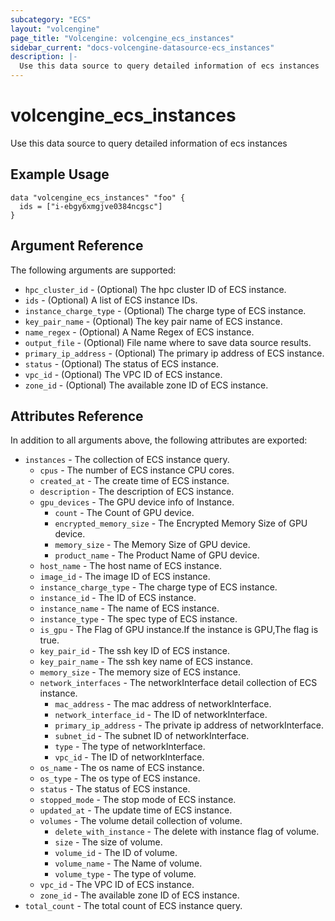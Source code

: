 ```yaml
---
subcategory: "ECS"
layout: "volcengine"
page_title: "Volcengine: volcengine_ecs_instances"
sidebar_current: "docs-volcengine-datasource-ecs_instances"
description: |-
  Use this data source to query detailed information of ecs instances
---
```

# volcengine_ecs_instances
Use this data source to query detailed information of ecs instances
## Example Usage
```hcl
data "volcengine_ecs_instances" "foo" {
  ids = ["i-ebgy6xmgjve0384ncgsc"]
}
```
## Argument Reference
The following arguments are supported:
* `hpc_cluster_id` - (Optional) The hpc cluster ID of ECS instance.
* `ids` - (Optional) A list of ECS instance IDs.
* `instance_charge_type` - (Optional) The charge type of ECS instance.
* `key_pair_name` - (Optional) The key pair name of ECS instance.
* `name_regex` - (Optional) A Name Regex of ECS instance.
* `output_file` - (Optional) File name where to save data source results.
* `primary_ip_address` - (Optional) The primary ip address of ECS instance.
* `status` - (Optional) The status of ECS instance.
* `vpc_id` - (Optional) The VPC ID of ECS instance.
* `zone_id` - (Optional) The available zone ID of ECS instance.

## Attributes Reference
In addition to all arguments above, the following attributes are exported:
* `instances` - The collection of ECS instance query.
  * `cpus` - The number of ECS instance CPU cores.
  * `created_at` - The create time of ECS instance.
  * `description` - The description of ECS instance.
  * `gpu_devices` - The GPU device info of Instance.
    * `count` - The Count of GPU device.
    * `encrypted_memory_size` - The Encrypted Memory Size of GPU device.
    * `memory_size` - The Memory Size of GPU device.
    * `product_name` - The Product Name of GPU device.
  * `host_name` - The host name of ECS instance.
  * `image_id` - The image ID of ECS instance.
  * `instance_charge_type` - The charge type of ECS instance.
  * `instance_id` - The ID of ECS instance.
  * `instance_name` - The name of ECS instance.
  * `instance_type` - The spec type of ECS instance.
  * `is_gpu` - The Flag of GPU instance.If the instance is GPU,The flag is true.
  * `key_pair_id` - The ssh key ID of ECS instance.
  * `key_pair_name` - The ssh key name of ECS instance.
  * `memory_size` - The memory size of ECS instance.
  * `network_interfaces` - The networkInterface detail collection of ECS instance.
    * `mac_address` - The mac address of networkInterface.
    * `network_interface_id` - The ID of networkInterface.
    * `primary_ip_address` - The private ip address of networkInterface.
    * `subnet_id` - The subnet ID of networkInterface.
    * `type` - The type of networkInterface.
    * `vpc_id` - The ID of networkInterface.
  * `os_name` - The os name of ECS instance.
  * `os_type` - The os type of ECS instance.
  * `status` - The status of ECS instance.
  * `stopped_mode` - The stop mode of ECS instance.
  * `updated_at` - The update time of ECS instance.
  * `volumes` - The volume detail collection of volume.
    * `delete_with_instance` - The delete with instance flag of volume.
    * `size` - The size of volume.
    * `volume_id` - The ID of volume.
    * `volume_name` - The Name of volume.
    * `volume_type` - The type of volume.
  * `vpc_id` - The VPC ID of ECS instance.
  * `zone_id` - The available zone ID of ECS instance.
* `total_count` - The total count of ECS instance query.


